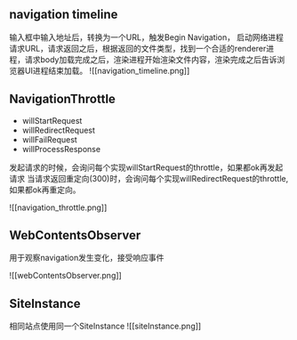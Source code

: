 ## navigation timeline

输入框中输入地址后，转换为一个URL，触发Begin Navigation， 启动网络进程请求URL，请求返回之后，根据返回的文件类型，找到一个合适的renderer进程，请求body加载完成之后，渲染进程开始渲染文件内容，渲染完成之后告诉浏览器UI进程结束加载。
![[navigation_timeline.png]]


## NavigationThrottle

- willStartRequest
- willRedirectRequest
- willFailRequest
- willProcessResponse

发起请求的时候，会询问每个实现willStartRequest的throttle，如果都ok再发起请求
当请求返回重定向(300)时，会询问每个实现willRedirectRequest的throttle, 如果都ok再重定向。

![[navigation_throttle.png]]

## WebContentsObserver
用于观察navigation发生变化，接受响应事件

![[webContentsObserver.png]]

## SiteInstance
相同站点使用同一个SiteInstance
![[siteInstance.png]]

